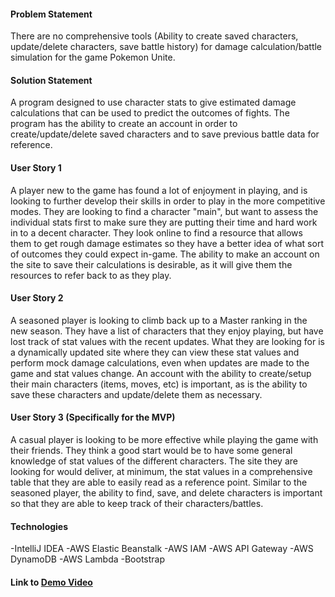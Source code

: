 #### Problem Statement
There are no comprehensive tools (Ability to create saved characters, update/delete characters, save battle history) 
for damage calculation/battle simulation for the game Pokemon Unite.

#### Solution Statement
A program designed to use character stats to give estimated damage calculations
that can be used to predict the outcomes of fights. The program has the ability to
create an account in order to create/update/delete saved characters and to save
previous battle data for reference.

#### User Story 1
A player new to the game has found a lot of enjoyment in playing, and is looking to further
develop their skills in order to play in the more competitive modes. They are looking to
find a character "main", but want to assess the individual stats first to make sure
they are putting their time and hard work in to a decent character. They look online to find
a resource that allows them to get rough damage estimates so they have a better idea of
what sort of outcomes they could expect in-game. The ability to make an account on the site to
save their calculations is desirable, as it will give them the resources to refer back to as
they play.

#### User Story 2
A seasoned player is looking to climb back up to a Master ranking in the new season. They have
a list of characters that they enjoy playing, but have lost track of stat values with the
recent updates. What they are looking for is a dynamically updated site where they can
view these stat values and perform mock damage calculations, even when updates are made to
the game and stat values change. An account with the ability to create/setup their main
characters (items, moves, etc) is important, as is the ability to save these characters
and update/delete them as necessary.

#### User Story 3 (Specifically for the MVP)
A casual player is looking to be more effective while playing the game with their friends.
They think a good start would be to have some general knowledge of stat values of the 
different characters. The site they are looking for would deliver, at minimum, the stat values
in a comprehensive table that they are able to easily read as a reference point. Similar to the
seasoned player, the ability to find, save, and delete characters is important so
that they are able to keep track of their characters/battles.

#### Technologies
-IntelliJ IDEA
-AWS Elastic Beanstalk
-AWS IAM
-AWS API Gateway
-AWS DynamoDB
-AWS Lambda
-Bootstrap

#### Link to [Demo Video](https://drive.google.com/file/d/1JVF_RTX-vdu587xT2S4KpPlT4jfDvf_u/view?usp=sharing) 


